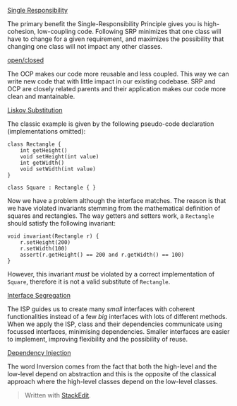 [Single Responsibility](https://ilclubdellesei.wordpress.com/2017/07/05/solid-principles-by-examples-single-responsability/)

The primary benefit the Single-Responsibility Principle gives you is high-cohesion, low-coupling code. Following SRP minimizes that one class will have to change for a given requirement, and maximizes the possibility that changing one class will not impact any other classes.

[open/closed](https://ilclubdellesei.wordpress.com/2017/07/10/solid-principles-by-examples-openclosed/)

The OCP makes our code more reusable and less coupled. This way we can write new code that with little impact in our existing codebase. SRP and OCP are closely related parents and their application makes our code more clean and mantainable.

[Liskov Substitution ](https://ilclubdellesei.wordpress.com/2017/08/17/solid-principles-by-examples-liskov-substitution-principle/)



The classic example is given by the following pseudo-code declaration (implementations omitted):

```
class Rectangle {
    int getHeight()
    void setHeight(int value)
    int getWidth()
    void setWidth(int value)
}

class Square : Rectangle { }

```

Now we have a problem although the interface matches. The reason is that we have violated invariants stemming from the mathematical definition of squares and rectangles. The way getters and setters work, a  `Rectangle`  should satisfy the following invariant:

```
void invariant(Rectangle r) {
    r.setHeight(200)
    r.setWidth(100)
    assert(r.getHeight() == 200 and r.getWidth() == 100)
}

```

However, this invariant  _must_  be violated by a correct implementation of  `Square`, therefore it is not a valid substitute of  `Rectangle`.

[Interface Segregation](https://ilclubdellesei.wordpress.com/2017/09/02/solid-principles-by-example-interface-segregation/)

The ISP guides us to create many _small_ interfaces with coherent functionalities instead of a few _big_ interfaces with lots of different methods. When we apply the ISP, class and their dependencies communicate using focussed interfaces, minimising dependencies. Smaller interfaces are easier to implement, improving flexibility and the possibility of reuse.

[Dependency Injection](https://ilclubdellesei.wordpress.com/2017/09/05/solid-principles-by-example-dependency-inversion/)

The word Inversion comes from the fact that both the high-level and the low-level depend on abstraction and this is the opposite of the classical approach where the high-level classes depend on the low-level classes.



> Written with [StackEdit](https://stackedit.io/).
<!--stackedit_data:
eyJoaXN0b3J5IjpbLTU2MTQyNTkzMF19
-->